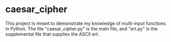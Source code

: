# caesar_cipher

This project is meant to demonstrate my knowledge of multi-input functions in Python.
The file "caesar_cipher.py" is the main file, and "art.py" is the supplemental file that supplies the ASCII art.